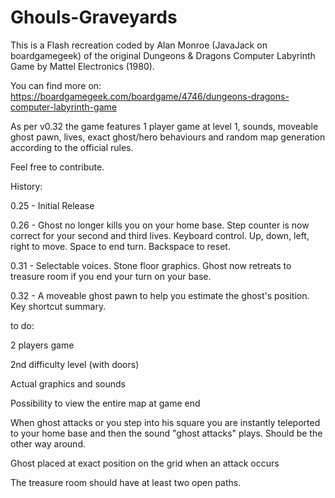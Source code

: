 # Ghouls-Graveyards
This is a Flash recreation coded by Alan Monroe (JavaJack on boardgamegeek) of the original Dungeons &amp; Dragons Computer Labyrinth Game by Mattel Electronics (1980).

You can find more on: https://boardgamegeek.com/boardgame/4746/dungeons-dragons-computer-labyrinth-game

As per v0.32 the game features 1 player game at level 1, sounds, moveable ghost pawn, lives, exact ghost/hero behaviours and random map generation according to the official rules.

Feel free to contribute.

History:

0.25 - Initial Release

0.26 - Ghost no longer kills you on your home base. Step counter is now correct for your second and third lives. Keyboard control. Up, down, left, right to move. Space to end turn. Backspace to reset.

0.31 - Selectable voices. Stone floor graphics. Ghost now retreats to treasure room if you end your turn on your base.

0.32 - A moveable ghost pawn to help you estimate the ghost's position. Key shortcut summary.




to do:

2 players game

2nd difficulty level (with doors)

Actual graphics and sounds

Possibility to view the entire map at game end

When ghost attacks or you step into his square you are instantly teleported to your home base and then the sound "ghost attacks" plays. Should be the other way around.

Ghost placed at exact position on the grid when an attack occurs

The treasure room should have at least two open paths.

